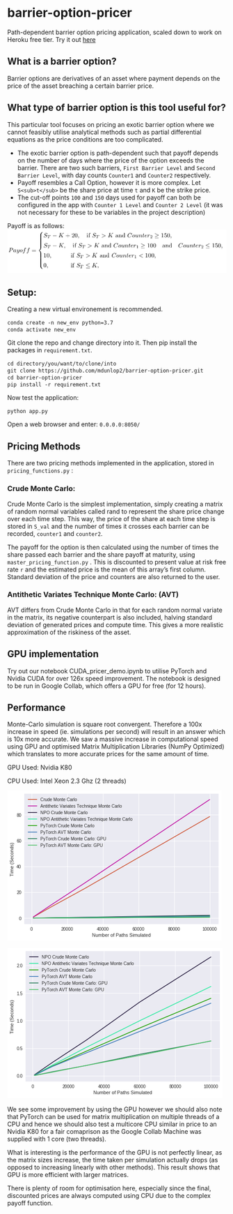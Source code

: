# barrier-option-pricer
Path-dependent barrier option pricing application, scaled down to work on Heroku free tier.
Try it out [here](https://barrier-option-pricer.herokuapp.com/)

## What is a barrier option?
Barrier options are derivatives of an asset where payment depends on the price of the asset breaching a certain barrier price.

## What type of barrier option is this tool useful for?
This particular tool focuses on pricing an exotic barrier option where we cannot feasibly utilise analytical methods such as partial differential equations as the price conditions are too complicated.

* The exotic barrier option is path-dependent such that payoff depends on the number of days where the price of the option exceeds the barrier. There are two such barriers, `First Barrier Level` and `Second Barrier Level`, with day counts `Counter1` and `Counter2` respectively.
* Payoff resembles a Call Option, however it is more complex. Let `S<sub>t</sub>` be the share price at time `t` and `K` be the strike price. 
* The cut-off points `100` and `150` days used for payoff can both be configured in the app with `Counter 1 Level` and `Counter 2 Level` (it was not necessary for these to be variables in the project description)

Payoff is as follows:
![alt text](assets/payoff_desc.png)

## Setup:
Creating a new virtual environement is recommended.

```
conda create -n new_env python=3.7
conda activate new_env
```

Git clone the repo and change directory into it. Then pip install the packages in `requirement.txt`.
```
cd directory/you/want/to/clone/into
git clone https://github.com/mdunlop2/barrier-option-pricer.git
cd barrier-option-pricer
pip install -r requirement.txt
```
Now test the application:
```
python app.py
```
Open a web browser and enter: `0.0.0.0:8050/`

## Pricing Methods
There are two pricing methods implemented in the application, stored in `pricing_functions.py` :
### Crude Monte Carlo:
Crude Monte Carlo is the simplest implementation, simply creating a matrix of random normal variables called
rand to represent the share price change over each time step. This way, the price of the share at each time step is
stored in `S_val` and the number of times it crosses each barrier can be recorded, `counter1` and `counter2`.

The payoff for the option is then calculated using the number of times the share passed each barrier and the share
payoff at maturity, using `master_pricing_function.py` . This is discounted to present value at risk
free rate `r` and the estimated price is the mean of this array’s first column. Standard deviation of the price
and counters are also returned to the user.

### Antithetic Variates Technique Monte Carlo: (AVT)
AVT differs from Crude Monte Carlo in that for each random normal variate in the matrix, its negative counterpart is
also included, halving standard deviation of generated prices and compute time. This gives a more realistic approximation of the riskiness of the asset.

## GPU implementation
Try out our notebook CUDA_pricer_demo.ipynb to utilise PyTorch and Nvidia CUDA for over 126x speed improvement. The notebook is designed to be run in Google Collab, which offers a GPU for free (for 12 hours).

## Performance
Monte-Carlo simulation is square root convergent. Therefore a 100x increase in speed (ie. simulations per second) will result in an answer which is 10x more accurate. We saw a massive increase in computational speed using GPU and optimised Matrix Multiplication Libraries (NumPy Optimized) which translates to more accurate prices for the same amount of time.

GPU Used: Nvidia K80

CPU Used: Intel Xeon 2.3 Ghz (2 threads)

![alt text](assets/full_bench.png)

![alt text](assets/part_bench.png)

We see some improvement by using the GPU however we should also note that PyTorch can be used for matrix multiplication on multiple threads of a CPU and hence we should also test a multicore CPU similar in price to an Nvidia K80 for a fair comaprison as the Google Collab Machine was supplied with 1 core (two threads).

What is interesting is the performance of the GPU is not perfectly linear, as the matrix sizes increase, the time taken per simulation actually drops (as opposed to increasing linearly with other methods). This result shows that GPU is more efficient with larger matrices.

There is plenty of room for optimisation here, especially since the final, discounted prices are always computed using CPU due to the complex payoff function.
